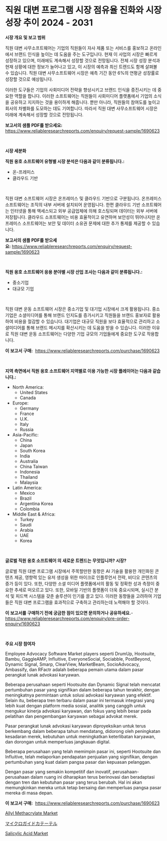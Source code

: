 <p><h1>직원 대변 프로그램 시장 점유율 진화와 시장 성장 추이 2024 - 2031</h1></p><p><strong>시장 개요 및 보고 범위</strong></p>
<p><p>직원 대변 사무소프트웨어는 기업의 직원들이 자사 제품 또는 서비스를 홍보하고 온라인에서 브랜드 인식을 높이는 데 도움을 주는 도구입니다. 현재 이 사업의 시장은 빠르게 성장하고 있으며, 미래에도 계속해서 성장할 것으로 전망됩니다. 전체 시장 성장 분석과 현재 상황에 대한 정보가 늘어나고 있고, 이 시장의 예측과 최신 트렌드도 함께 살펴볼 수 있습니다. 직원 대변 사무소프트웨어 시장은 예측 기간 동안 6%의 연평균 성장률로 성장할 것으로 예상됩니다.</p><p>이러한 도구들은 기업의 사회미디어 전략을 향상시키고 브랜드 인식을 증진시키는 데 중요한 역할을 합니다. 이러한 소프트웨어는 직원들이 사회미디어 플랫폼에서 기업의 소식을 공유하고 지지하는 것을 용이하게 해줍니다. 뿐만 아니라, 직원들의 참여도를 높이고 회사의 차별화를 도모하는 데도 기여합니다. 따라서 직원 대변 사무소프트웨어 시장은 미래에 계속해서 성장할 것으로 전망됩니다.</p></p>
<p><strong>보고서의 샘플 PDF를 받으세요:</strong> <a href="https://www.reliableresearchreports.com/enquiry/request-sample/1690623">https://www.reliableresearchreports.com/enquiry/request-sample/1690623</a></p>
<p>&nbsp;</p>
<p><strong>시장 세분화</strong></p>
<p><strong>직원 옹호 소프트웨어 유형별 시장 분석은 다음과 같이 분류됩니다.:</strong></p>
<p><ul><li>온-프레미스</li><li>클라우드 기반</li></ul></p>
<p>&nbsp;</p>
<p><p>직원 대변 소프트웨어 시장은 온프레미스 및 클라우드 기반으로 구분됩니다. 온프레미스 소프트웨어는 조직의 내부 서버에 설치되어 운영됩니다. 한편 클라우드 기반 소프트웨어는 인터넷을 통해 액세스되고 외부 공급업체에 의해 호스팅되며 데이터는 외부 서버에 저장됩니다. 클라우드 소프트웨어는 비용 효율적이고 유연하며 보안성이 뛰어나지만 온프레미스 소프트웨어는 보안 및 데이터 소유권 문제에 대한 추가 통제를 제공할 수 있습니다.</p></p>
<p><strong>보고서의 샘플 PDF를 받으세요:</strong>&nbsp;<a href="https://www.reliableresearchreports.com/enquiry/request-sample/1690623">https://www.reliableresearchreports.com/enquiry/request-sample/1690623</a></p>
<p>&nbsp;</p>
<p><strong> 직원 옹호 소프트웨어 응용 분야별 시장 산업 조사는 다음과 같이 분류됩니다.:</strong></p>
<p><ul><li>중소기업</li><li>대규모 기업</li></ul></p>
<p>&nbsp;</p>
<p><p>직원 대변 운동 소프트웨어 시장은 중소기업 및 대기업 시장에서 크게 활용됩니다. 중소기업은 소셜미디어를 통해 브랜드 인지도를 증가시키고 직원들을 브랜드 홍보자로 활용하여 비용을 절감할 수 있습니다. 대기업은 대규모 직원을 보다 효율적으로 관리하고 소셜미디어를 통해 브랜드 메시지를 확산시키는 데 도움을 받을 수 있습니다. 이러한 이유로 직원 대변 운동 소프트웨어는 다양한 기업 규모의 기업들에게 중요한 도구로 작용합니다.</p></p>
<p><strong>이 보고서 구매:</strong>&nbsp; <a href="https://www.reliableresearchreports.com/purchase/1690623">https://www.reliableresearchreports.com/purchase/1690623</a></p>
<p>&nbsp;</p>
<p><strong>지역 측면에서 직원 옹호 소프트웨어 지역별로 이용 가능한 시장 플레이어는 다음과 같습니다.:</strong></p>
<p><ul>
    <li>
        North America:
        <ul>
            <li>United States</li>
            <li>Canada</li>
        </ul>
    </li>
    <li>
        Europe:
        <ul>
            <li>Germany</li>
            <li>France</li>
            <li>U.K.</li>
            <li>Italy</li>
            <li>Russia</li>
        </ul>
    </li>
    <li>
        Asia-Pacific:
        <ul>
            <li>China</li>
            <li>Japan</li>
            <li>South Korea</li>
            <li>India</li>
            <li>Australia</li>
            <li>China Taiwan</li>
            <li>Indonesia</li>
            <li>Thailand</li>
            <li>Malaysia</li>
        </ul>
    </li>
    <li>
        Latin America:
        <ul>
            <li>Mexico</li>
            <li>Brazil</li>
            <li>Argentina Korea</li>
            <li>Colombia</li>
        </ul>
    </li>
    <li>
        Middle East & Africa:
        <ul>
            <li>Turkey</li>
            <li>Saudi</li>
            <li>Arabia</li>
            <li>UAE</li>
            <li>Korea</li>
        </ul>
    </li>
    </ul></p>
<p>&nbsp;</p>
<p><strong>글로벌 직원 옹호 소프트웨어 의 새로운 트렌드는 무엇입니까? 시장?</strong></p>
<p><p>글로벌 직원 대변 프로그램 시장에서 주목할만한 동향은 AI 기술을 활용한 개인화된 콘텐츠 제공, 영향력 있는 유저 생성을 위한 마이크로 인플루언서 전략, 비디오 콘텐츠의 증가 등이 있다. 또한, 다양한 소셜 미디어 플랫폼에서의 활동 및 정확한 성과 측정이 중요한 추세로 떠오르고 있다. 또한, 모바일 기반의 플랫폼이 더욱 중요시되며, 실시간 분석 및 피드백 시스템을 갖춘 솔루션이 인기를 끌고 있다. 이러한 동향들을 고려하여 기업들은 직원 대변 프로그램을 효과적으로 구축하고 관리하는데 노력해야 할 것이다.</p></p>
<p><strong>이 보고서를 구매하기 전에 궁금한 점이 있으면 문의하거나 공유하세요.</strong>- <a href="https://www.reliableresearchreports.com/enquiry/pre-order-enquiry/1690623">https://www.reliableresearchreports.com/enquiry/pre-order-enquiry/1690623</a></p>
<p>&nbsp;</p>
<p><strong>주요 시장 참여자</strong></p>
<p><p>Employee Advocacy Software Market players seperti DrumUp, Hootsuite, Bambu, GaggleAMP, Influitive, EveryoneSocial, Sociabble, PostBeyond, Dynamic Signal, Smarp, ClearView, MarketBeam, SocioAdvocacy, Ambassify, dan RFactr adalah beberapa pemain utama dalam pasar perangkat lunak advokasi karyawan.</p><p>Beberapa perusahaan seperti Hootsuite dan Dynamic Signal telah mencatat pertumbuhan pasar yang signifikan dalam beberapa tahun terakhir, dengan meningkatnya permintaan untuk solusi advokasi karyawan yang efektif. Selain itu, beberapa tren terbaru dalam pasar ini termasuk integrasi yang lebih kuat dengan platform media sosial, analitik yang canggih untuk mengukur kinerja advokasi karyawan, dan fokus yang lebih besar pada pelatihan dan pengembangan karyawan sebagai advokat merek.</p><p>Pasar perangkat lunak advokasi karyawan diproyeksikan untuk terus berkembang dalam beberapa tahun mendatang, didorong oleh peningkatan kesadaran merek, kebutuhan untuk meningkatkan keterlibatan karyawan, dan dorongan untuk memperluas jangkauan digital.</p><p>Beberapa perusahaan yang telah memimpin pasar ini, seperti Hootsuite dan Influitive, telah melaporkan pendapatan penjualan yang signifikan, dengan pertumbuhan yang kuat dalam pangsa pasar dan kepuasan pelanggan.</p><p>Dengan pasar yang semakin kompetitif dan inovatif, perusahaan-perusahaan dalam ruang ini diharapkan terus berinovasi dan beradaptasi dengan tren dan kebutuhan pasar yang terus berubah. Hal ini akan memungkinkan mereka untuk tetap bersaing dan memperluas pangsa pasar mereka di masa depan.</p></p>
<p><strong>이 보고서 구매:</strong>&nbsp;&nbsp;<a href="https://www.reliableresearchreports.com/purchase/1690623">https://www.reliableresearchreports.com/purchase/1690623</a></p>
<p><p><a href="https://meowing-lemming-dd3.notion.site/Allyl-Methacrylate-Market-Size-Share-Trends-Analysis-Report-By-Application-Regional-Outlook-Com-cd26a2d850664140a95ecdb82d7be4c2">Allyl Methacrylate Market</a></p><p><a href="https://github.com/vhemk0794148/Market-Research-Report-List-1/blob/main/28677518858.md">マイクロガイドカテーテル</a></p><p><a href="https://cute-banjo-8ca.notion.site/Salicylic-Acid-Market-Furnish-Information-about-Market-Size-Market-Share-Market-Dynamics-and-Proj-1f402e0855d24006835877dbcc5a64c2">Salicylic Acid Market</a></p></p>
